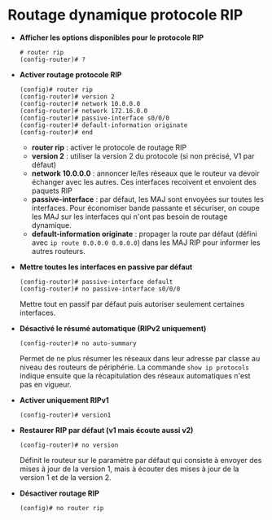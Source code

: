 # Routage dynamique protocole RIP

* **Afficher les options disponibles pour le protocole RIP**
	```
	# router rip
	(config-router)# ?
	```

* **Activer routage protocole RIP**
	```
	(config)# router rip
	(config-router)# version 2
	(config-router)# network 10.0.0.0
	(config-router)# network 172.16.0.0
	(config-router)# passive-interface s0/0/0
	(config-router)# default-information originate
	(config-router)# end
	```

	* **router rip** : activer le protocole de routage RIP
	* **version 2** : utiliser la version 2 du protocole (si non précisé, V1 par défaut)
	* **network 10.0.0.0** : annoncer le/les réseaux que le routeur va devoir échanger avec les autres. Ces interfaces recoivent et envoient des paquets RIP
	* **passive-interface** : par défaut, les MAJ sont envoyées sur toutes les interfaces. Pour économiser bande passante et sécuriser, on coupe les MAJ sur les interfaces qui n'ont pas besoin de routage dynamique.
	* **default-information originate** : propager la route par défaut (défini avec ```ip route 0.0.0.0 0.0.0.0```) dans les MAJ RIP pour informer les autres routeurs.

* **Mettre toutes les interfaces en passive par défaut**
	```
	(config-router)# passive-interface default
	(config-router)# no passive-interface s0/0/0
	```
	Mettre tout en passif par défaut puis autoriser seulement certaines interfaces.

* **Désactivé le résumé automatique (RIPv2 uniquement)**
	```
	(config-router)# no auto-summary
	```
	Permet de ne plus résumer les réseaux dans leur adresse par classe au niveau des routeurs de périphérie. La commande ```show ip protocols``` indique ensuite que la récapitulation des réseaux automatiques n'est pas en vigueur.

* **Activer uniquement RIPv1**
	```
	(config-router)# version1
	```

* **Restaurer RIP par défaut (v1 mais écoute aussi v2)**
	```
	(config-router)# no version
	```
	Définit le routeur sur le paramètre par défaut qui consiste à envoyer des mises à jour de la version 1, mais à écouter des mises à jour de la version 1 et de la version 2.

* **Désactiver routage RIP**
	```
	(config)# no router rip
	```